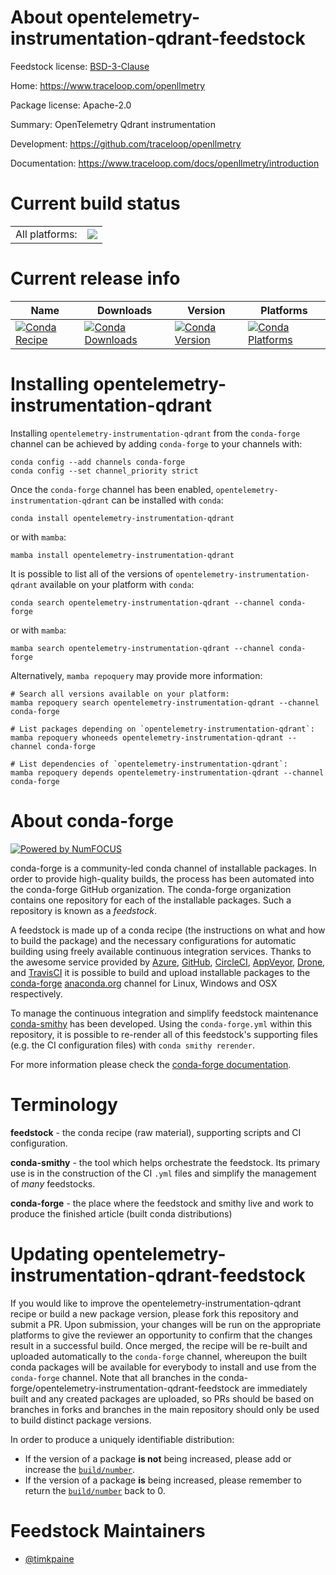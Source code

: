 About opentelemetry-instrumentation-qdrant-feedstock
====================================================

Feedstock license: [BSD-3-Clause](https://github.com/conda-forge/opentelemetry-instrumentation-qdrant-feedstock/blob/main/LICENSE.txt)

Home: https://www.traceloop.com/openllmetry

Package license: Apache-2.0

Summary: OpenTelemetry Qdrant instrumentation

Development: https://github.com/traceloop/openllmetry

Documentation: https://www.traceloop.com/docs/openllmetry/introduction

Current build status
====================


<table><tr><td>All platforms:</td>
    <td>
      <a href="https://dev.azure.com/conda-forge/feedstock-builds/_build/latest?definitionId=25174&branchName=main">
        <img src="https://dev.azure.com/conda-forge/feedstock-builds/_apis/build/status/opentelemetry-instrumentation-qdrant-feedstock?branchName=main">
      </a>
    </td>
  </tr>
</table>

Current release info
====================

| Name | Downloads | Version | Platforms |
| --- | --- | --- | --- |
| [![Conda Recipe](https://img.shields.io/badge/recipe-opentelemetry--instrumentation--qdrant-green.svg)](https://anaconda.org/conda-forge/opentelemetry-instrumentation-qdrant) | [![Conda Downloads](https://img.shields.io/conda/dn/conda-forge/opentelemetry-instrumentation-qdrant.svg)](https://anaconda.org/conda-forge/opentelemetry-instrumentation-qdrant) | [![Conda Version](https://img.shields.io/conda/vn/conda-forge/opentelemetry-instrumentation-qdrant.svg)](https://anaconda.org/conda-forge/opentelemetry-instrumentation-qdrant) | [![Conda Platforms](https://img.shields.io/conda/pn/conda-forge/opentelemetry-instrumentation-qdrant.svg)](https://anaconda.org/conda-forge/opentelemetry-instrumentation-qdrant) |

Installing opentelemetry-instrumentation-qdrant
===============================================

Installing `opentelemetry-instrumentation-qdrant` from the `conda-forge` channel can be achieved by adding `conda-forge` to your channels with:

```
conda config --add channels conda-forge
conda config --set channel_priority strict
```

Once the `conda-forge` channel has been enabled, `opentelemetry-instrumentation-qdrant` can be installed with `conda`:

```
conda install opentelemetry-instrumentation-qdrant
```

or with `mamba`:

```
mamba install opentelemetry-instrumentation-qdrant
```

It is possible to list all of the versions of `opentelemetry-instrumentation-qdrant` available on your platform with `conda`:

```
conda search opentelemetry-instrumentation-qdrant --channel conda-forge
```

or with `mamba`:

```
mamba search opentelemetry-instrumentation-qdrant --channel conda-forge
```

Alternatively, `mamba repoquery` may provide more information:

```
# Search all versions available on your platform:
mamba repoquery search opentelemetry-instrumentation-qdrant --channel conda-forge

# List packages depending on `opentelemetry-instrumentation-qdrant`:
mamba repoquery whoneeds opentelemetry-instrumentation-qdrant --channel conda-forge

# List dependencies of `opentelemetry-instrumentation-qdrant`:
mamba repoquery depends opentelemetry-instrumentation-qdrant --channel conda-forge
```


About conda-forge
=================

[![Powered by
NumFOCUS](https://img.shields.io/badge/powered%20by-NumFOCUS-orange.svg?style=flat&colorA=E1523D&colorB=007D8A)](https://numfocus.org)

conda-forge is a community-led conda channel of installable packages.
In order to provide high-quality builds, the process has been automated into the
conda-forge GitHub organization. The conda-forge organization contains one repository
for each of the installable packages. Such a repository is known as a *feedstock*.

A feedstock is made up of a conda recipe (the instructions on what and how to build
the package) and the necessary configurations for automatic building using freely
available continuous integration services. Thanks to the awesome service provided by
[Azure](https://azure.microsoft.com/en-us/services/devops/), [GitHub](https://github.com/),
[CircleCI](https://circleci.com/), [AppVeyor](https://www.appveyor.com/),
[Drone](https://cloud.drone.io/welcome), and [TravisCI](https://travis-ci.com/)
it is possible to build and upload installable packages to the
[conda-forge](https://anaconda.org/conda-forge) [anaconda.org](https://anaconda.org/)
channel for Linux, Windows and OSX respectively.

To manage the continuous integration and simplify feedstock maintenance
[conda-smithy](https://github.com/conda-forge/conda-smithy) has been developed.
Using the ``conda-forge.yml`` within this repository, it is possible to re-render all of
this feedstock's supporting files (e.g. the CI configuration files) with ``conda smithy rerender``.

For more information please check the [conda-forge documentation](https://conda-forge.org/docs/).

Terminology
===========

**feedstock** - the conda recipe (raw material), supporting scripts and CI configuration.

**conda-smithy** - the tool which helps orchestrate the feedstock.
                   Its primary use is in the construction of the CI ``.yml`` files
                   and simplify the management of *many* feedstocks.

**conda-forge** - the place where the feedstock and smithy live and work to
                  produce the finished article (built conda distributions)


Updating opentelemetry-instrumentation-qdrant-feedstock
=======================================================

If you would like to improve the opentelemetry-instrumentation-qdrant recipe or build a new
package version, please fork this repository and submit a PR. Upon submission,
your changes will be run on the appropriate platforms to give the reviewer an
opportunity to confirm that the changes result in a successful build. Once
merged, the recipe will be re-built and uploaded automatically to the
`conda-forge` channel, whereupon the built conda packages will be available for
everybody to install and use from the `conda-forge` channel.
Note that all branches in the conda-forge/opentelemetry-instrumentation-qdrant-feedstock are
immediately built and any created packages are uploaded, so PRs should be based
on branches in forks and branches in the main repository should only be used to
build distinct package versions.

In order to produce a uniquely identifiable distribution:
 * If the version of a package **is not** being increased, please add or increase
   the [``build/number``](https://docs.conda.io/projects/conda-build/en/latest/resources/define-metadata.html#build-number-and-string).
 * If the version of a package **is** being increased, please remember to return
   the [``build/number``](https://docs.conda.io/projects/conda-build/en/latest/resources/define-metadata.html#build-number-and-string)
   back to 0.

Feedstock Maintainers
=====================

* [@timkpaine](https://github.com/timkpaine/)


<!-- dummy commit to enable rerendering -->

